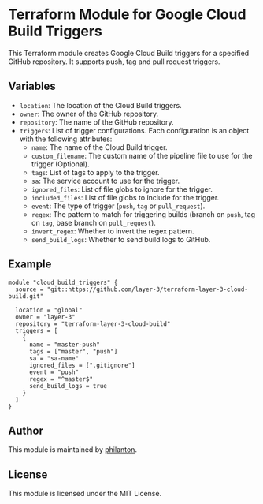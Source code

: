 
# Terraform Module for Google Cloud Build Triggers

This Terraform module creates Google Cloud Build triggers for a specified GitHub repository. It supports push, tag and pull request triggers.

## Variables
- `location`: The location of the Cloud Build triggers.
- `owner`: The owner of the GitHub repository.
- `repository`: The name of the GitHub repository.
- `triggers`: List of trigger configurations. Each configuration is an object with the following attributes:
  - `name`: The name of the Cloud Build trigger.
  - `custom_filename`: The custom name of the pipeline file to use for the trigger (Optional).
  - `tags`: List of tags to apply to the trigger.
  - `sa`: The service account to use for the trigger.
  - `ignored_files`: List of file globs to ignore for the trigger.
  - `included_files`: List of file globs to include for the trigger.
  - `event`: The type of trigger (`push`, `tag` or `pull_request`).
  - `regex`: The pattern to match for triggering builds (branch on `push`, tag on `tag`, base branch on `pull_request`).
  - `invert_regex`: Whether to invert the regex pattern.
  - `send_build_logs`: Whether to send build logs to GitHub.

## Example

```hcl
module "cloud_build_triggers" {
  source = "git::https://github.com/layer-3/terraform-layer-3-cloud-build.git"

  location = "global"
  owner = "layer-3"
  repository = "terraform-layer-3-cloud-build"
  triggers = [
    {
      name = "master-push"
      tags = ["master", "push"]
      sa = "sa-name"
      ignored_files = [".gitignore"]
      event = "push"
      regex = "^master$"
      send_build_logs = true
    }
  ]
}
```

## Author

This module is maintained by [philanton](https://github.com/philanton).

## License

This module is licensed under the MIT License.
